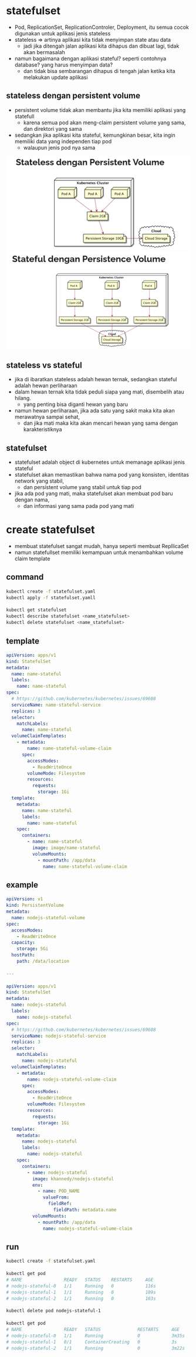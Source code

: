 # statefulset
- Pod, ReplicationSet, ReplicationControler, Deployment, itu semua cocok digunakan untuk aplikasi jenis stateless
- stateless => artinya aplikasi kita tidak menyimpan state atau data
  - jadi jika ditengah jalan aplikasi kita dihapus dan dibuat lagi, tidak akan bermasalah
- namun bagaimana dengan aplikasi stateful? seperti contohnya database? yang harus menyimpan data? 
  - dan tidak bisa sembarangan dihapus di tengah jalan ketika kita melakukan update aplikasi

## stateless dengan persistent volume
- persistent volume tidak akan membantu jika kita memiliki aplikasi yang statefull
  - karena semua pod akan meng-claim persistent volume yang sama, dan direktori yang sama
- sedangkan jika aplikasi kita stateful, kemungkinan besar, kita ingin memiliki data yang independen tiap pod
  - walaupun jenis pod nya sama

![alt text](docs/images/image-1.png)
![alt text](docs/images/image-2.png)

## stateless vs stateful
- jika di ibaratkan stateless adalah hewan ternak, sedangkan stateful adalah hewan perliharaan
- dalam hewan ternak kita tidak peduli siapa yang mati, disembelih atau hilang.
  - yang penting bisa diganti hewan yang baru
- namun hewan perliharaan, jika ada satu yang sakit maka kita akan merawatnya sampai sehat, 
  - dan jika mati maka kita akan mencari hewan yang sama dengan karakteristiknya

## statefulset
- statefulset adalah object di kubernetes untuk memanage aplikasi jenis stateful
- statefulset akan memastikan bahwa nama pod yang konsisten, identitas network yang stabil, 
  - dan persistent volume yang stabil untuk tiap pod
- jika ada pod yang mati, maka statefulset akan membuat pod baru dengan nama, 
  - dan informasi yang sama pada pod yang mati

# create statefulset
- membuat statefulset sangat mudah, hanya seperti membuat RepllicaSet
- namun statefullset memiliki kemampuan untuk menambahkan volume claim template

## command
```bash
kubectl create -f statefulset.yaml
kubectl apply -f statefulset.yamll

kubectl get statefulset
kubectl describe statefulset <name_statefulset>
kubectl delete statefulset <name_statefulset>
```

## template
```yaml
apiVersion: apps/v1
kind: StatefulSet
metadata:
  name: name-stateful
  labels:
    name: name-stateful
spec:
  # https://github.com/kubernetes/kubernetes/issues/69608
  serviceName: name-stateful-service
  replicas: 3
  selector:
    matchLabels:
      name: name-stateful
  volumeClaimTemplates:
    - metadata:
        name: name-stateful-volume-claim
      spec:
        accessModes:
          - ReadWriteOnce
        volumeMode: Filesystem
        resources:
          requests:
            storage: 1Gi
  template:
    metadata:
      name: name-stateful
      labels:
        name: name-stateful
    spec:
      containers:
        - name: name-stateful
          image: image/name-stateful
          volumeMounts:
            - mountPath: /app/data
              name: name-stateful-volume-claim
```

## example
```yaml
apiVersion: v1
kind: PersistentVolume
metadata:
  name: nodejs-stateful-volume
spec:
  accessModes:
    - ReadWriteOnce
  capacity:
    storage: 5Gi
  hostPath:
    path: /data/location

---

apiVersion: apps/v1
kind: StatefulSet
metadata:
  name: nodejs-stateful
  labels:
    name: nodejs-stateful
spec:
  # https://github.com/kubernetes/kubernetes/issues/69608
  serviceName: nodejs-stateful-service
  replicas: 3
  selector:
    matchLabels:
      name: nodejs-stateful
  volumeClaimTemplates:
    - metadata:
        name: nodejs-stateful-volume-claim
      spec:
        accessModes:
          - ReadWriteOnce
        volumeMode: Filesystem
        resources:
          requests:
            storage: 1Gi
  template:
    metadata:
      name: nodejs-stateful
      labels:
        name: nodejs-stateful
    spec:
      containers:
        - name: nodejs-stateful
          image: khannedy/nodejs-stateful
          env:
            - name: POD_NAME
              valueFrom:
                fieldRef:
                  fieldPath: metadata.name
          volumeMounts:
            - mountPath: /app/data
              name: nodejs-stateful-volume-claim
```

## run
```bash
kubectl create -f statefulset.yaml

kubectl get pod
# NAME                READY   STATUS    RESTARTS     AGE
# nodejs-stateful-0   1/1     Running   0            116s
# nodejs-stateful-1   1/1     Running   0            109s
# nodejs-stateful-2   1/1     Running   0            103s

kubectl delete pod nodejs-stateful-1

kubectl get pod
# NAME                READY   STATUS              RESTARTS     AGE
# nodejs-stateful-0   1/1     Running             0            3m35s
# nodejs-stateful-1   0/1     ContainerCreating   0            3s
# nodejs-stateful-2   1/1     Running             0            3m22s
```